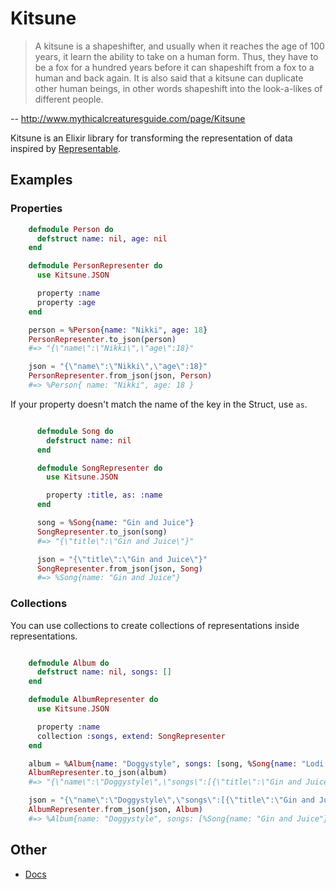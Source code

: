 Kitsune
=======

>A kitsune is a shapeshifter, and usually when it reaches the age of 100 years, it learn the ability to take on a human form. Thus, they have to be a fox for a hundred years before it can shapeshift from a fox to a human and back again. It is also said that a kitsune can duplicate other human beings, in other words shapeshift into the look-a-likes of different people.

-- http://www.mythicalcreaturesguide.com/page/Kitsune

Kitsune is an Elixir library for transforming the representation of data inspired by [Representable](https://github.com/apotonick/representable/).


## Examples

### Properties

```elixir
    defmodule Person do
      defstruct name: nil, age: nil
    end

    defmodule PersonRepresenter do
      use Kitsune.JSON

      property :name
      property :age
    end

    person = %Person{name: "Nikki", age: 18}
    PersonRepresenter.to_json(person)
    #=> "{\"name\":\"Nikki\",\"age\":18}"

    json = "{\"name\":\"Nikki\",\"age\":18}"
    PersonRepresenter.from_json(json, Person)
    #=> %Person{ name: "Nikki", age: 18 }
```

If your property doesn't match the name of the key in the Struct, use `as`.

```elixir

      defmodule Song do
        defstruct name: nil
      end

      defmodule SongRepresenter do
        use Kitsune.JSON

        property :title, as: :name
      end

      song = %Song{name: "Gin and Juice"}
      SongRepresenter.to_json(song)
      #=> "{\"title\":\"Gin and Juice\"}"

      json = "{\"title\":\"Gin and Juice\"}"
      SongRepresenter.from_json(json, Song)
      #=> %Song{name: "Gin and Juice"}

```
### Collections

You can use collections to create collections of representations inside representations.

```elixir

    defmodule Album do
      defstruct name: nil, songs: []
    end

    defmodule AlbumRepresenter do
      use Kitsune.JSON

      property :name
      collection :songs, extend: SongRepresenter
    end

    album = %Album{name: "Doggystyle", songs: [song, %Song{name: "Lodi Dodi"}]}
    AlbumRepresenter.to_json(album)
    #=> "{\"name\":\"Doggystyle\",\"songs\":[{\"title\":\"Gin and Juice\"},{\"title\":\"Lodi Dodi\"}]}"

    json = "{\"name\":\"Doggystyle\",\"songs\":[{\"title\":\"Gin and Juice\"},{\"title\":\"Lodi Dodi\"}]}"
    AlbumRepresenter.from_json(json, Album)
    #=> %Album{name: "Doggystyle", songs: [%Song{name: "Gin and Juice"}, %Song{name: "Lodi Dodi"}]}

```

## Other

- [Docs](http://hexdocs.pm/kitsune/)
